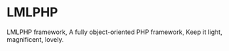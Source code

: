 LMLPHP
======

LMLPHP framework, A fully object-oriented PHP framework, Keep it light, magnificent, lovely.

